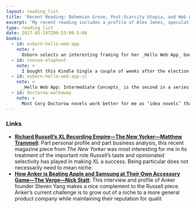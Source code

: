 ```yaml
---
layout: reading_list
title: 'Recent Reading: Bohemian Grove, Post-Scarcity Utopia, and Web Apps'
excerpt: 'My recent reading includes a profile of Alex Jones, speculative fiction about maker nomads, and web app howtos.'
type: reading_list
date: 2017-05-24TZ09:53:00-5:00
books:
  - id: osborn-hello-web-app
    note: >
      Osborn selects an interesting framing for her _Hello Web App_ books: sharing only the minimum necessary information to get a web application up and running in a browser with limited programming experience and essentially no computer science fundamentals. The first of these two books provides a kind of paint-by-numbers template for building a simple Django CRUD application in Python.  Having learned by this sort of trial and error herself, Osborn has a good sense of what is necessary and in what order for the beginner to get a satisfying, tangible project up and running as quickly as possible. However, Osborn necessarily makes some assumptions in how she will limit her scope in order to keep things beginner-friendly, and it will take a certain kind of learner to feel free in breaking those assumptions and making their own experimentations when it comes time to grow beyond this template.
  - id: ronson-elephant
    note: >
      I bought this Kindle Single a couple of weeks after the election last fall, but have only now gotten around to reading it. I’ve always had something of a [soft spot](https://twitter.com/jonesbp/status/860151673637011458) for Alex Jones despite his becoming a less benign force in the world these days—perhaps he never was benign after all—and Jones’s career-making Bohemian Grove documentary was actually the result of a lark proposed by Ronson. As a result, Ronson’s more personal, and even sympathetic, treatment of Jones as both a person and character appeals to me as being truer than the wholesale condemnation that is more typical of this moment. It also means that Ronson was able to get access to some backstage conversations between Jones, his crew, and associates like Roger Stone that are batshit crazy and fascinating.
  - id: osborn-hello-web-app-ic
    note: >
      _Hello Web App: Intermediate Concepts_ is the second in a series of books introducing novice developers to building a web app with Django. Where the first installment provides a walkthrough for building a CRUD app from start to finish, the second book is more of a recipe book for specific features: a messaging system or Stripe integration, for example. The examples are helpful and include functionality that almost any web app project will require, but the shift in approach will mean that true novices should spend some time working on whatever they’ve based on their time with the first book before looking to this one for features to add. There is not enough to the demonstration project in the first book to support adding most of these features as anything other than demonstrations.
  - id: doctorow-walkaway
    note: >
      Most Cory Doctorow novels work better for me as ‘idea novels’ than as stories in themselves. His tendency to have characters break into multi-paragraph monologues outlining the political ramifications of some aspect of maker culture or copy protection almost never serves the pacing of his plots well. However, I read all of them and am always compelled by at least some part of them to think about something new. _Walkaway_ was perhaps the most Doctorow-ish of novels in both these good and bad senses. I read it relatively quickly and mostly enjoyed myself most of the time, but having finished I may remember my ambivalence above another sensation of reading it.
---
```

### Links

- [**Richard Russell’s XL Recording Empire—The New Yorker—Matthew Trammell**][xl]: Part personal profile and part business analysis, this recent magazine piece from _The New Yorker_ was most interesting for me in its treatment of the important role Russell’s taste and opinionated selectivity has played in making XL a success. Being particular does not necessarily need to mean niche.
- [**How Anker is Beating Apple and Samsung at Their Own Accessory Game—The Verge—Nick Statt**][anker]: This interview and profile of Anker founder Steven Yang makes a nice complement to the Russell piece. Anker’s current challenge is to grow out of a niche to a more general product company while maintaining their reputation for qualit 

[xl]: http://www.newyorker.com/magazine/2017/05/15/richard-russells-xl-recordings-empire?mbid=nl_170512_Daily
[anker]: https://www.theverge.com/2017/5/22/15673712/anker-battery-charger-amazon-empire-steven-yang-interview
